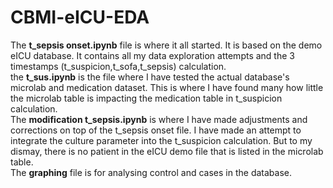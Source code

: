 # CBMI-eICU-EDA
The <b>t_sepsis onset.ipynb</b> file is where it all started. It is based on the demo eICU database. It contains all my data exploration attempts and the 3 timestamps (t_suspicion,t_sofa,t_sepsis) calculation.<br>
the <b>t_sus.ipynb</b> is the file where I have tested the actual database's microlab and medication dataset. This is where I have found many how little the microlab table is impacting the medication table in t_suspicion calculation.<br>
The <b>modification t_sepsis.ipynb</b> is where I have made adjustments and corrections on top of the t_sepsis onset file. I have made an attempt to integrate the culture parameter into the t_suspicion calculation. But to my dismay, there is no patient in the eICU demo file that is listed in the microlab table.<br>
The <b>graphing</b> file is for analysing control and cases in the database.<br>
